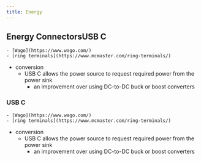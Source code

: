 ```yaml
---
title: Energy
---
```


## Energy ConnectorsUSB C
    - [Wago](https://www.wago.com/)
    - [ring terminals](https://www.mcmaster.com/ring-terminals/)
- conversion
    - USB C allows the power source to request required power from the power sink
        - an improvement over using DC-to-DC buck or boost converters
### USB C
    - [Wago](https://www.wago.com/)
    - [ring terminals](https://www.mcmaster.com/ring-terminals/)
- conversion
    - USB C allows the power source to request required power from the power sink
        - an improvement over using DC-to-DC buck or boost converters
